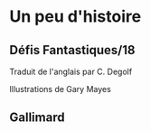 # Un peu d'histoire

## Défis Fantastiques/18

Traduit de l'anglais par C. Degolf

Illustrations de Gary Mayes

## Gallimard
